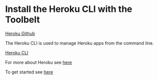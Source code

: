 # Install the Heroku CLI with the Toolbelt

[Heroku Github](https://github.com/heroku/heroku)

The Heroku CLI is used to manage Heroku apps from the command line.

[Heroku CLI](https://devcenter.heroku.com/articles/heroku-command)

For more about Heroku see [here](https://www.heroku.com/home)

To get started see [here](https://devcenter.heroku.com/start)